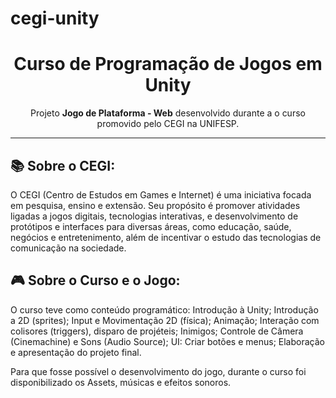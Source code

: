 # cegi-unity

<h1 align="center">Curso de Programação de Jogos em Unity</h1>
<p align="center">Projeto <strong>Jogo de Plataforma - Web</strong> desenvolvido durante a o curso promovido pelo CEGI na UNIFESP.
</p>

---

## 📚 Sobre o CEGI: 

O CEGI (Centro de Estudos em Games e Internet) é uma iniciativa focada em pesquisa, ensino e extensão. Seu propósito é promover atividades ligadas a jogos digitais, tecnologias interativas, e desenvolvimento de protótipos e interfaces para diversas áreas, como educação, saúde, negócios e entretenimento, além de incentivar o estudo das tecnologias de comunicação na sociedade.


## 🎮 Sobre o Curso e o Jogo:

O curso teve como conteúdo programático: Introdução à Unity; Introdução a 2D (sprites); Input e Movimentação 2D (física); Animação; Interação com colisores (triggers), disparo de projéteis; Inimigos; Controle de Câmera (Cinemachine) e Sons (Audio Source); UI: Criar botões e menus; Elaboração e apresentação do projeto final.

Para que fosse possível o desenvolvimento do jogo, durante o curso foi disponibilizado os Assets, músicas e efeitos sonoros.